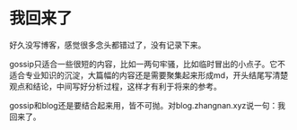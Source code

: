 # 我回来了

好久没写博客，感觉很多念头都错过了，没有记录下来。

gossip只适合一些很短的内容，比如一两句牢骚，比如临时冒出的小点子。它不适合专业知识的沉淀，大篇幅的内容还是需要聚集起来形成md，开头结尾写清楚观点和结论，中间写好分析过程，这样才有利于将来的参考。

gossip和blog还是要结合起来用，皆不可抛。对blog.zhangnan.xyz说一句：我回来了。